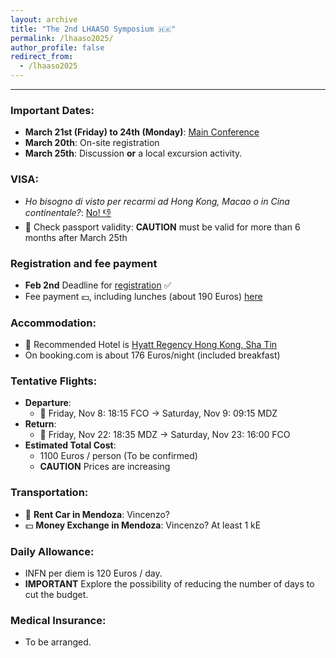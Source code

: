 ```yaml
---
layout: archive
title: "The 2nd LHAASO Symposium 🇭🇰"
permalink: /lhaaso2025/
author_profile: false
redirect_from:
  - /lhaaso2025
---
```


---

### Important Dates:
- **March 21st (Friday) to 24th (Monday)**: [Main Conference](https://indico.ihep.ac.cn/event/23146/)
- **March 20th**: On-site registration
- **March 25th**: Discussion **or** a local excursion activity.

### VISA:
- *Ho bisogno di visto per recarmi ad Hong Kong, Macao o in Cina continentale?*: [No! 👎](https://conshongkong.esteri.it/it/news/dal_consolato/domande-frequenti/)
- 🛂 Check passport validity: **CAUTION** must be valid for more than 6 months after March 25th

### Registration and fee payment
- **Feb 2nd** Deadline for [registration](https://indico.ihep.ac.cn/event/23146/registrations/) ✅
- Fee payment 💴, including lunches (about 190 Euros) [here](https://indico.ihep.ac.cn/event/23146/page/1898-registration-fee-payment)

### Accommodation:
- 🏩 Recommended Hotel is [Hyatt Regency Hong Kong, Sha Tin](https://indico.ihep.ac.cn/event/23146/page/1899-accommodation-and-transportation)
- On booking.com is about 176 Euros/night (included breakfast)

### Tentative Flights:
- **Departure**:
  - 🛫 Friday, Nov 8: 18:15 FCO -> Saturday, Nov 9: 09:15 MDZ
- **Return**:
  - 🛬 Friday, Nov 22: 18:35 MDZ -> Saturday, Nov 23: 16:00 FCO
- **Estimated Total Cost**: 
  - 1100 Euros / person (To be confirmed)
  - **CAUTION** Prices are increasing

### Transportation:
- 🚗 **Rent Car in Mendoza**: Vincenzo?
- 💵 **Money Exchange in Mendoza**: Vincenzo?  At least 1 kE

### Daily Allowance:
- INFN per diem is 120 Euros / day.
- **IMPORTANT** Explore the possibility of reducing the number of days to cut the budget.

### Medical Insurance:
- To be arranged.
